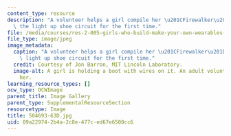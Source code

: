 ```yaml
---
content_type: resource
description: "A volunteer helps a girl compile her \u201CFirewalker\u201D code on\
  \ the light up shoe circuit for the first time."
file: /media/courses/res-2-005-girls-who-build-make-your-own-wearables-workshop-spring-2015/09a229742b4a2c8e477ced67e6500cc6_504693-63D.jpg
file_type: image/jpeg
image_metadata:
  caption: "A volunteer helps a girl compile her \u201CFirewalker\u201D code on the\
    \ light up shoe circuit for the first time."
  credit: Courtesy of Jon Barron, MIT Lincoln Laboratory.
  image-alt: A girl is holding a boot with wires on it. An adult volunteer is helping
    her.
learning_resource_types: []
ocw_type: OCWImage
parent_title: Image Gallery
parent_type: SupplementalResourceSection
resourcetype: Image
title: 504693-63D.jpg
uid: 09a22974-2b4a-2c8e-477c-ed67e6500cc6
---
```

